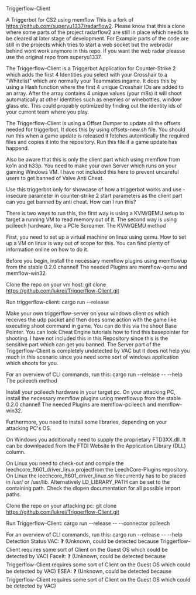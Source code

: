 Triggerflow-Client

A Triggerbot for CS2 using memflow This is a fork of https://github.com/superyu1337/radarflow2. Please know that this a clone where some parts of the project radarflow2 are still in place which needs to be cleared at later stage of development. For Example parts of the code are still in the projects which tries to start a web socket but the webradar behind wont work anymore in this repo. If you want the web radar pleasse use the original repo from superyu1337.

The Triggerflow-Client is a Triggerbot Application for Counter-Strike 2 which adds the first 4 Identities you select with your Crosshair to a "Whitelist" which are normally your Teammates ingame. It does this by using a Hash function where the first 4 unique Crosshair IDs are added to an array. After the array contains 4 unique values (your m8s) it will shoot automatically at other identities such as enemies or winebottles, window glass etc. This could propably optimized by finding out the identity ids of your current team where you play.

The Triggerflow-Client is using a Offset Dumper to update all the offsets needed for triggerbot. It does this by using offsets-new.sh file. You should run this when a game update is released it fetches automtically the required files and copies it into the repository. Run this file if a game update has happend.

Also be aware that this is only the client part which using memflow from ko1n and h33p. You need to make your own Server which runs on your gaming Windows VM. I have not included this here to prevent uncareful users to get banned of Valve Anti Cheat.

Use this triggerbot only for showcase of how a triggerbot works and use -insecure parameter in counter-strike 2 start parameters as the client part can you get banned by anti cheat.
How can I run this?

There is two ways to run this, the first way is using a KVM/QEMU setup to target a running VM to read memory out of it. The second way is using pcileech hardware, like a PCIe Screamer.
The KVM/QEMU method

First, you need to set up a virtual machine on linux using qemu.
How to set up a VM on linux is way out of scope for this. You can find plenty of information online on how to do it.

Before you begin, install the necessary memflow plugins using memflowup from the stable 0.2.0 channel!
The needed Plugins are memflow-qemu and memflow-win32

Clone the repo on your vm host:
git clone https://github.com/lukrei/Triggerflow-Client.git

Run triggerflow-client:
cargo run --release

Make your own triggerflow-server on your windows client os which receives the udp packet and then does some action with the game like executing shoot command in game. You can do this via the shoot Base Pointer. You can look Cheat Engine tutorials how to find this basepointer for shooting. I have not included this in this Repository since this is the sensitive part which can get you banned. The Server part of the Triggerflow-Client is completely undetected by VAC but it does not help you much in this scenario since you need some sort of windows application which shoots for you.

For an overview of CLI commands, run this:
cargo run --release -- --help
The pcileech method

Install your pcileech hardware in your target pc. On your attacking PC, install the necessary memflow plugins using memflowup from the stable 0.2.0 channel!
The needed Plugins are memflow-pcileech and memflow-win32.

Furthermore, you need to install some libraries, depending on your attacking PC's OS.

On Windows you additionally need to supply the proprietary FTD3XX.dll.
It can be downloaded from the FTDI Website in the Application Library (DLL) column.

On Linux you need to check-out and compile the leechcore_ft601_driver_linux projectfrom the LeechCore-Plugins repository.
On Linux the leechcore_ft601_driver_linux.so filecurrently has to be placed in /usr/ or /usr/lib.
Alternatively LD_LIBRARY_PATH can be set to the containing path.
Check the dlopen documentation for all possible import paths.

Clone the repo on your attacking pc:
git clone https://github.com/lukrei/Triggerflow-Client.git

Run Triggerflow-Client:
cargo run --release -- --connector pcileech

For an overview of CLI commands, run this:
cargo run --release -- --help
Detection Status
VAC: ❓ (Unknown, could be detected because Triggerflow-Client requires some sort of Client on the Guest OS which could be detected by VAC)
FaceIt: ❓ (Unknown, could be detected because Triggerflow-Client requires some sort of Client on the Guest OS which could be detected by VAC)
ESEA: ❓ (Unknown, could be detected because Triggerflow-Client requires some sort of Client on the Guest OS which could be detected by VAC)
